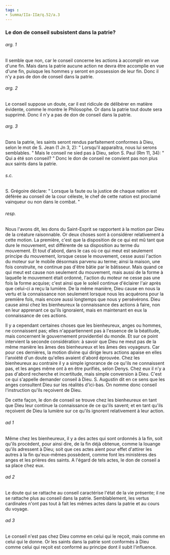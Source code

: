 ```yaml
---
tags : 
- Summa/IIa-IIæ/q.52/a.3
---
```


### Le don de conseil subsistent dans la patrie?

###### arg. 1
Il semble que non, car le conseil concerne les actions à accomplir en vue d'une fin. Mais dans la patrie aucune action ne devra être accomplie en vue d'une fin, puisque les hommes y seront en possession de leur fin. Donc il n'y a pas de don de conseil dans la patrie. 

###### arg. 2
Le conseil suppose un doute, car il est ridicule de délibérer en matière évidente, comme le montre le Philosophe. Or dans la patrie tout doute sera supprimé. Donc il n'y a pas de don de conseil dans la patrie. 

###### arg. 3
Dans la patrie, les saints seront rendus parfaitement conformes à Dieu, selon le mot de S. Jean (1 Jn 3, 2): " Lorsqu'il apparaîtra, nous lui serons semblables. " Mais le conseil ne sied pas à Dieu, selon S. Paul (Rm 11, 34): " Qui a été son conseil? " Donc le don de conseil ne convient pas non plus aux saints dans la patrie. 

###### s.c.
S. Grégoire déclare: " Lorsque la faute ou la justice de chaque nation est déférée au conseil de la cour céleste, le chef de cette nation est proclamé vainqueur ou non dans le combat. " 

###### resp.
Nous l'avons dit, les dons du Saint-Esprit se rapportent à la motion par Dieu de la créature raisonnable. Or deux choses sont à considérer relativement à cette motion. La première, c'est que la disposition de ce qui est mû tant que dure le mouvement, est différente de sa disposition au terme du mouvement. Et tout d'abord, dans le cas où ce qui meut est seulement principe du mouvement, lorsque cesse le mouvement, cesse aussi l'action du moteur sur le mobile désormais parvenu au terme; ainsi la maison, une fois construite, ne continue pas d'être bâtie par le bâtisseur. Mais quand ce qui meut est cause non seulement du mouvement, mais aussi de la forme à laquelle le mouvement était ordonné, l'action du moteur ne cesse pas une fois la forme acquise; c'est ainsi que le soleil continue d'éclairer l'air après que celui-ci a reçu la lumière. De la même manière, Dieu cause en nous la vertu et la connaissance non seulement lorsque nous les acquérons pour la première fois, mais encore aussi longtemps que nous y persévérons. Dieu cause ainsi chez les bienheureux la connaissance des actions à faire, non en leur apprenant ce qu'ils ignoraient, mais en maintenant en eux la connaissance de ces actions. 

Il y a cependant certaines choses que les bienheureux, anges ou hommes, ne connaissent pas; elles n'appartiennent pas à l'essence de la béatitude, mais concernent le gouvernement providentiel du monde. Et sur ce point intervient la seconde considération: à savoir que Dieu ne meut pas de la même manière les âmes des bienheureux et les âmes des voyageurs. Car pour ces dernières, la motion divine qui dirige leurs actions apaise en elles l'anxiété d'un doute qu'elles avaient d'abord éprouvée. Chez les bienheureux au contraire il y a simple ignorance de ce qu'ils ne connaissent pas, et les anges même ont à en être purifiés, selon Denys. Chez eux il n'y a pas d'abord recherche et incertitude, mais simple conversion à Dieu. C'est ce qui s'appelle demander conseil à Dieu. S. Augustin dit en ce sens que les anges consultent Dieu sur les réalités d'ici-bas. On nomme donc conseil l'instruction qu'ils reçoivent de Dieu. 

De cette façon, le don de conseil se trouve chez les bienheureux en tant que Dieu leur continue la connaissance de ce qu'ils savent; et en tant qu'ils reçoivent de Dieu la lumière sur ce qu'ils ignorent relativement à leur action. 

###### ad 1
Même chez les bienheureux, il y a des actes qui sont ordonnés à la fin, soit qu'ils procèdent, pour ainsi dire, de la fin déjà obtenue, comme la louange qu'ils adressent à Dieu; soit que ces actes aient pour effet d'attirer les autres à la fin qu'eux-mêmes possèdent, comme font les ministères des anges et les prières des saints. A l'égard de tels actes, le don de conseil a sa place chez eux. 

###### ad 2
Le doute qui se rattache au conseil caractérise l'état de la vie présente; il ne se rattache plus au conseil dans la patrie. Semblablement, les vertus cardinales n'ont pas tout à fait les mêmes actes dans la patrie et au cours du voyage. 

###### ad 3
Le conseil n'est pas chez Dieu comme en celui qui le reçoit, mais comme en celui qui le donne. Or les saints dans la patrie sont conformés à Dieu comme celui qui reçoit est conformé au principe dont il subit l'influence. 


